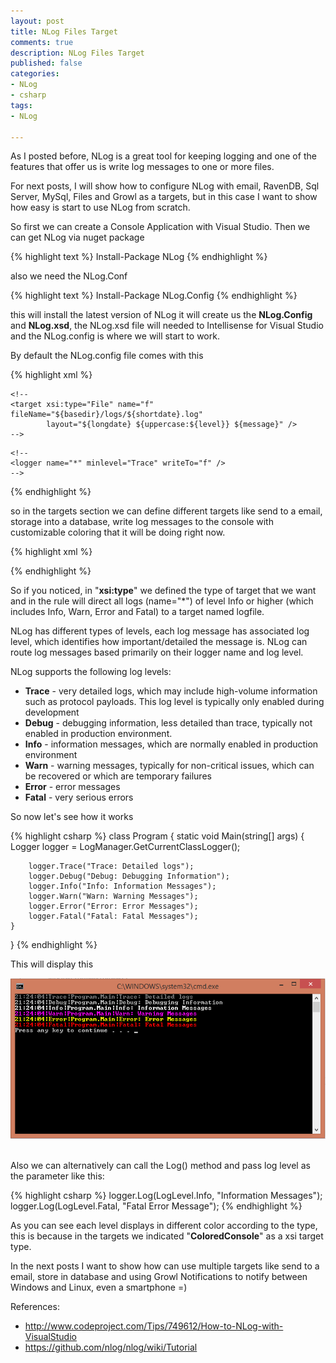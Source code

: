 ```yaml
---
layout: post
title: NLog Files Target
comments: true
description: NLog Files Target
published: false
categories:
- NLog
- csharp
tags:
- NLog

---
```


As I posted before, NLog is a great tool for keeping logging and one of the features that offer us is write log messages to one
or more files.



For next posts, I will show how to configure NLog with email, RavenDB, Sql Server, MySql, Files and Growl as a targets, but in this 
case I want to show how easy is start to use NLog from scratch.

So first we can create a Console Application with Visual Studio. Then we can get NLog via nuget package

{% highlight text %}
Install-Package NLog
{% endhighlight %}

also we need the NLog.Conf

{% highlight text %}
Install-Package NLog.Config
{% endhighlight %}

this will install the latest version of NLog it will create us the **NLog.Config** and **NLog.xsd**, the NLog.xsd file
will needed to Intellisense for Visual Studio and the NLog.config is where we will start to work.

By default the NLog.config file comes with this

{% highlight xml %}
<?xml version="1.0" encoding="utf-8" ?>
<nlog xmlns="http://www.nlog-project.org/schemas/NLog.xsd"
      xmlns:xsi="http://www.w3.org/2001/XMLSchema-instance">

  <!-- 
  See https://github.com/nlog/nlog/wiki/Configuration-file 
  for information on customizing logging rules and outputs.
   -->
  <targets>
    <!-- add your targets here -->
    
    <!--
    <target xsi:type="File" name="f" fileName="${basedir}/logs/${shortdate}.log"
            layout="${longdate} ${uppercase:${level}} ${message}" />
    -->
  </targets>

  <rules>
    <!-- add your logging rules here -->
    
    <!--
    <logger name="*" minlevel="Trace" writeTo="f" />
    -->
  </rules>
</nlog>
{% endhighlight %}

so in the targets section we can define different targets like send to a email, storage into a database, write log messages to the console with customizable coloring that it will be doing right now.

{% highlight xml %}
<targets>
    <target name="console" xsi:type="ColoredConsole" layout="${date:format=HH\:mm\:ss}|${level}|${stacktrace}|${message}" /> 
</targets>
  
<rules>
    <logger name="*" minlevel="Trace" writeTo="console" />
</rules>
{% endhighlight %}

So if you noticed, in "**xsi:type**" we defined the type of target that we want and in the rule will direct all logs (name="*") 
of level Info or higher (which includes Info, Warn, Error and Fatal) to a target named logfile.

NLog has different types of levels, each log message has associated log level, which identifies how important/detailed the message is. 
NLog can route log messages based primarily on their logger name and log level.

NLog supports the following log levels:

* **Trace** - very detailed logs, which may include high-volume information such as protocol payloads. This log level is typically only enabled during development
* **Debug** - debugging information, less detailed than trace, typically not enabled in production environment.
* **Info** - information messages, which are normally enabled in production environment
* **Warn** - warning messages, typically for non-critical issues, which can be recovered or which are temporary failures
* **Error** - error messages
* **Fatal** - very serious errors

So now let's see how it works

{% highlight csharp %}
class Program
{
    static void Main(string[] args)
    {
        Logger logger = LogManager.GetCurrentClassLogger();

        logger.Trace("Trace: Detailed logs");
        logger.Debug("Debug: Debugging Information");
        logger.Info("Info: Information Messages");
        logger.Warn("Warn: Warning Messages");
        logger.Error("Error: Error Messages");
        logger.Fatal("Fatal: Fatal Messages");
    }
}
{% endhighlight %}

This will display this

<center>
<img alt="nlogConsole" src="/images/NlogConsole.png">
</center>
<br />

Also we can alternatively can call the Log() method and pass log level as the parameter like this:

{% highlight csharp %}
logger.Log(LogLevel.Info, "Information Messages");
logger.Log(LogLevel.Fatal, "Fatal Error Message");
{% endhighlight %}

As you can see each level displays in different color according to the type, this is because in the targets we indicated 
"**ColoredConsole**" as a xsi target type.

In the next posts I want to show how can use multiple targets like send to a email, store in database and using Growl Notifications
to notify between Windows and Linux, even a smartphone =)

References:

* <a target="_blank" href="http://www.codeproject.com/Tips/749612/How-to-NLog-with-VisualStudio">http://www.codeproject.com/Tips/749612/How-to-NLog-with-VisualStudio</a>
* <a target="_blank" href="https://github.com/nlog/nlog/wiki/Tutorial">https://github.com/nlog/nlog/wiki/Tutorial</a>


